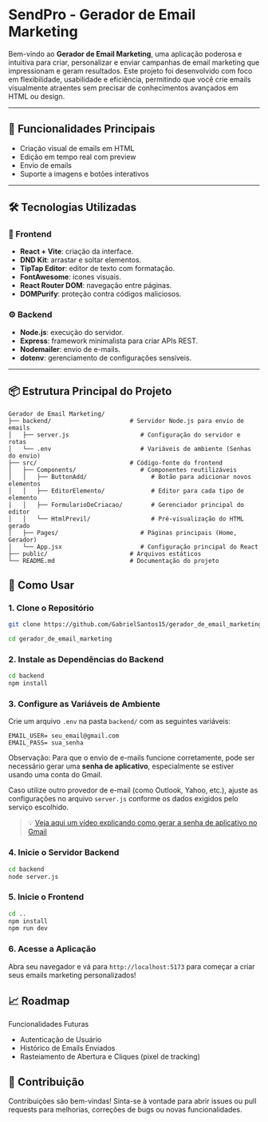 # **SendPro - Gerador de Email Marketing**

Bem-vindo ao **Gerador de Email Marketing**, uma aplicação poderosa e intuitiva para criar, personalizar e enviar campanhas de email marketing que impressionam e geram resultados. Este projeto foi desenvolvido com foco em flexibilidade, usabilidade e eficiência, permitindo que você crie emails visualmente atraentes sem precisar de conhecimentos avançados em HTML ou design.

---

## **🚀 Funcionalidades Principais**

- Criação visual de emails em HTML  
- Edição em tempo real com preview  
- Envio de emails
- Suporte a imagens e botões interativos

---

## 🛠️ Tecnologias Utilizadas


### 🎨 Frontend
- **React + Vite**: criação da interface.
- **DND Kit**: arrastar e soltar elementos.
- **TipTap Editor**: editor de texto com formatação.
- **FontAwesome**: ícones visuais.
- **React Router DOM**: navegação entre páginas.
- **DOMPurify**: proteção contra códigos maliciosos.

### ⚙️ Backend
- **Node.js**: execução do servidor.
- **Express**: framework minimalista para criar APIs REST.
- **Nodemailer**: envio de e-mails.
- **dotenv**: gerenciamento de configurações sensíveis.

---

## **📦 Estrutura Principal do Projeto**

```plaintext
Gerador de Email Marketing/
├── backend/                      # Servidor Node.js para envio de emails
│   ├── server.js                    # Configuração do servidor e rotas
│   └── .env                         # Variáveis de ambiente (Senhas do envio)
├── src/                          # Código-fonte do frontend
│   ├── Components/                  # Componentes reutilizáveis
│   │   ├── ButtonAdd/                  # Botão para adicionar novos elementos
│   │   ├── EditorElemento/             # Editor para cada tipo de elemento
│   │   ├── FormularioDeCriacao/        # Gerenciador principal do editor
│   │   └── HtmlPrevil/                 # Pré-visualização do HTML gerado
│   ├── Pages/                       # Páginas principais (Home, Gerador)
│   └── App.jsx                      # Configuração principal do React
├── public/                       # Arquivos estáticos
└── README.md                     # Documentação do projeto
```

## **📖 Como Usar**
### **1. Clone o Repositório**
```bash
git clone https://github.com/GabrielSantos15/gerador_de_email_marketing.git

cd gerador_de_email_marketing
```
### **2. Instale as Dependências do Backend**
```bash
cd backend
npm install
```
### **3. Configure as Variáveis de Ambiente**
Crie um arquivo `.env` na pasta `backend/` com as seguintes variáveis:
```plaintext  
EMAIL_USER= seu_email@gmail.com
EMAIL_PASS= sua_senha
```

Observação: Para que o envio de e-mails funcione corretamente, pode ser necessário gerar uma **senha de aplicativo**, especialmente se estiver usando uma conta do Gmail. 

Caso utilize outro provedor de e-mail (como Outlook, Yahoo, etc.), ajuste as configurações no arquivo `server.js` conforme os dados exigidos pelo serviço escolhido.

> 💡 [Veja aqui um vídeo explicando como gerar a senha de aplicativo no Gmail](https://www.youtube.com/watch?v=4Qgz2c7yR7s)

### **4. Inicie o Servidor Backend**
```bash
cd backend
node server.js
```
### **5. Inicie o Frontend**
```bash
cd ..
npm install
npm run dev
```
### **6. Acesse a Aplicação**
Abra seu navegador e vá para `http://localhost:5173` para começar a criar seus
emails marketing personalizados!

## **📈 Roadmap**

Funcionalidades Futuras

- Autenticação de Usuário
- Histórico de Emails Enviados
- Rasteiamento de Abertura e Cliques (pixel de tracking)

## **🤝 Contribuição**
Contribuições são bem-vindas! Sinta-se à vontade para abrir issues ou pull requests para melhorias, correções de bugs ou novas funcionalidades.
